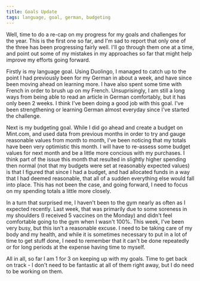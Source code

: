 ```yaml
---
title: Goals Update
tags: language, goal, german, budgeting
---
```


Well, time to do a re-cap on my progress for my goals and challenges for the year. This is the first one so far, and I'm sad to report that only one of the three has been progressing fairly well. I'll go through them one at a time, and point out some of my mistakes in my approaches so far that might help improve my efforts going forward.

Firstly is my language goal. Using Duolingo, I managed to catch up to the point I had previously been for my German in about a week, and have since been moving ahead on learning more. I have also spent some time with French in order to brush up on my French. Unsuprisingly, I am still a long ways from being able to read an article in German comfortably, but it has only been 2 weeks. I think I've been doing a good job with this goal. I've been strengthening or learning German almost everyday since I've started the challenge.

Next is my budgeting goal. While I did go ahead and create a budget on Mint.com, and used data from previous months in order to try and gauge reasonable values from month to month, I've been noticing that my totals have been very optimistic this month. I will have to re-assess some budget values for next month and be a little more concious with my purchases. I think part of the issue this month that resulted in slightly higher spending then normal (not that my budgets were set at reasonably expected values) is that I figured that since I had a budget, and had allocated funds in a way that I had deemed reasonable, that all of a sudden everything else would fall into place. This has not been the case, and going forward, I need to focus on my spending totals a little more closely.

In a turn that surprised me, I haven't been to the gym nearly as often as I expected recently. Last week, that was primarily due to some soreness in my shoulders (I received 5 vaccines on the Monday) and didn't feel comfortable going to the gym when I wasn't 100%. This week, I've been very busy, but this isn't a reasonable excuse. I need to be taking care of my body and my health, and while it is sometimes necessary to put in a lot of time to get stuff done, I need to remember that it can't be done repeatedly or for long periods at the expense having time to myself.

All in all, so far I am 1 for 3 on keeping up with my goals. Time to get back on track - I don't need to be fantastic at all of them right away, but I do need to be working on them.
